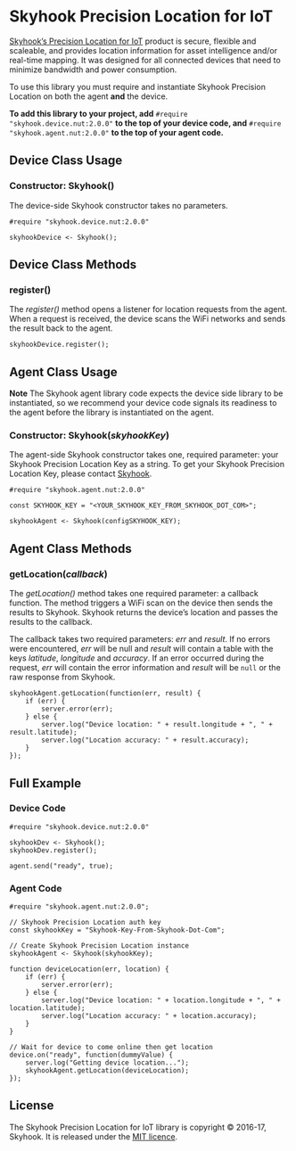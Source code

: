 # Skyhook Precision Location for IoT

[Skyhook’s Precision Location for IoT](http://www.skyhookwireless.com/products/precision-location) product is secure, flexible and scaleable, and provides location information for asset intelligence and/or real-time mapping. It was designed for all connected devices that need to minimize bandwidth and power consumption. 

To use this library you must require and instantiate Skyhook Precision Location on both the agent **and** the device.

**To add this library to your project, add** `#require "skyhook.device.nut:2.0.0"` **to the top of your device code, and** `#require "skyhook.agent.nut:2.0.0"` **to the top of your agent code.**

## Device Class Usage

### Constructor: Skyhook()

The device-side Skyhook constructor takes no parameters.

```squirrel
#require "skyhook.device.nut:2.0.0"

skyhookDevice <- Skyhook();
```

## Device Class Methods

### register()

The *register()* method opens a listener for location requests from the agent. When a request is received, the device scans the WiFi networks and sends the result back to the agent.

```squirrel
skyhookDevice.register();
```

## Agent Class Usage

**Note** The Skyhook agent library code expects the device side library to be instantiated, so we recommend your device code signals its readiness to the agent before the library is instantiated on the agent.

### Constructor: Skyhook(*skyhookKey*)

The agent-side Skyhook constructor takes one, required parameter: your Skyhook Precision Location Key as a string. To get your Skyhook Precision Location Key, please contact [Skyhook](http://www.skyhookwireless.com/try-skyhook-for-free).

```squirrel
#require "skyhook.agent.nut:2.0.0"

const SKYHOOK_KEY = "<YOUR_SKYHOOK_KEY_FROM_SKYHOOK_DOT_COM>";

skyhookAgent <- Skyhook(configSKYHOOK_KEY);
```

## Agent Class Methods

### getLocation(*callback*)

The *getLocation()* method takes one required parameter: a callback function. The method triggers a WiFi scan on the device then sends the results to Skyhook. Skyhook returns the device’s location and passes the results to the callback.

The callback takes two required parameters: *err* and *result*. If no errors were encountered, *err* will be null and *result* will contain a table with the keys *latitude*, *longitude* and *accuracy*. If an error occurred during the request, *err* will contain the error information and *result* will be `null` or the raw response from Skyhook.

```squirrel
skyhookAgent.getLocation(function(err, result) {
    if (err) {
        server.error(err);
    } else {
        server.log("Device location: " + result.longitude + ", " + result.latitude);
        server.log("Location accuracy: " + result.accuracy);
    }
});
```

## Full Example

### Device Code

```
#require "skyhook.device.nut:2.0.0"

skyhookDev <- Skyhook();
skyhookDev.register();

agent.send("ready", true);
```

### Agent Code

```
#require "skyhook.agent.nut:2.0.0";

// Skyhook Precision Location auth key
const skyhookKey = "Skyhook-Key-From-Skyhook-Dot-Com";

// Create Skyhook Precision Location instance
skyhookAgent <- Skyhook(skyhookKey);

function deviceLocation(err, location) {
    if (err) {
        server.error(err);
    } else {
        server.log("Device location: " + location.longitude + ", " + location.latitude);
        server.log("Location accuracy: " + location.accuracy);
    }
}

// Wait for device to come online then get location
device.on("ready", function(dummyValue) {
    server.log("Getting device location...");
    skyhookAgent.getLocation(deviceLocation);
});
```

## License

The Skyhook Precision Location for IoT library is copyright &copy; 2016-17, Skyhook. It is released under the [MIT licence](https://github.com/electricimp/Skyhook/blob/master/LICENSE).
